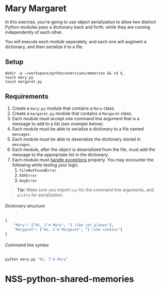 # Mary Margaret

In this exercise, you're going to use object serialization to allow two distinct Python modules pass a dictionary back and forth, while they are running independently of each other.

You will execute each module seperately, and each one will augment a dictionary, and then serialize it to a file.

## Setup

```
mkdir -p ~/workspace/python/exercises/memories && cd $_
touch mary.py
touch margaret.py
```

## Requirements

1. Create a `mary.py` module that contains a `Mary` class.
1. Create a `margaret.py` module that contains a `Margaret` class.
1. Each module must accept one command line argument that is a message to add to a list *(see example below)*.
1. Each module must be able to serialize a dictionary to a file named `messages`.
1. Each module must be able to deserialize the dictionary stored in `messages`.
1. Each module, after the object is deserialized from the file, must add the message to the appropriate list in the dictionary.
1. Each module must [handle exceptions](../FND_10_EXCEPTION_HANDLING.md) properly. You may encounter the following while testing your logic.
    1. `FileNotFoundError`
    1. `EOFError`
    1. `KeyError`

> **Tip:** Make sure you import `sys` for the command line arguments, and `pickle` for serialization.


###### Dictionary structure

```python
{
    "Mary": ["Hi, I'm Mary", "I like jet planes"],
    "Margaret": ["Hi, I'm Margaret", "I like cookies"]
}
```

###### Command line syntax

```bash
python mary.py "Hi, I'm Mary"
```
# NSS-python-shared-memories
